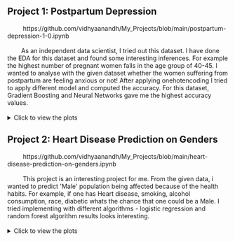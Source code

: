 <h2>Project 1: 
 Postpartum Depression</h2>
&nbsp&nbsp&nbsp&nbsp&nbsp&nbsp&nbsp&nbsp https://github.com/vidhyaanandh/My_Projects/blob/main/postpartum-depression-1-0.ipynb <br/><br/>
&nbsp&nbsp&nbsp&nbsp&nbsp&nbsp&nbsp&nbspAs an independent data scientist, I tried out this dataset. I have done the EDA for this dataset and found some interesting inferences. For example the highest number of pregnant women falls in the age group of 40-45. I wanted to analyse with the given dataset whether the women suffering from postpartum are feeling anxious or not! After applying onehotencoding I tried to apply different model and computed the accuracy. For this dataset, Gradient Boosting and Neural Networks gave me the highest accuracy values. <br/><br/>
      
<details>
  <summary>Click to view the plots</summary>
  <img src="https://user-images.githubusercontent.com/125475162/234282952-6f4dc36f-858c-4b59-9253-014876035f9c.png" width="200" height="200">
  <img src="https://user-images.githubusercontent.com/125475162/234283081-82e2c206-d328-4138-b3d8-c7eb9924a273.png" width="200" height="200">
  <img src="https://user-images.githubusercontent.com/125475162/234283110-79b06ba7-945b-4da3-82e0-f1b151c26612.png" width="200" height="200">
  <img src="https://user-images.githubusercontent.com/125475162/234283128-2c925cdd-c4d9-4236-8d84-6ecf1b33b8e3.png" width="200" height="200">
  <img src="https://user-images.githubusercontent.com/125475162/234283315-3070b1ad-566e-4b90-82d0-608832ad258b.png" width="200" height="200">
  <img src="https://user-images.githubusercontent.com/125475162/234283327-000ec6a4-2414-49b4-8177-763db7c24667.png" width="200" height="200">
  <img src="https://user-images.githubusercontent.com/125475162/234283340-3d2c2c8c-91a8-48ae-8601-81086a5940cc.png" width="200" height="200">
  <img src="https://user-images.githubusercontent.com/125475162/234283390-88863698-7bc0-4671-8550-2d1d81414b42.png" width="200" height="200">
  <img src="https://user-images.githubusercontent.com/125475162/234283397-bdd9a52e-e236-4cad-9ca2-edd84b3e00f4.png" width="200" height="200">
  <img src="https://user-images.githubusercontent.com/125475162/234288391-2c532151-9c7d-457c-8f1c-c947e195bac4.png" width="200" height="200">
</details>

<h2>Project 2: 
 Heart Disease Prediction on Genders</h2>
 &nbsp&nbsp&nbsp&nbsp&nbsp&nbsp&nbsp&nbsp https://github.com/vidhyaanandh/My_Projects/blob/main/heart-disease-prediction-on-genders.ipynb<br/><br/>
 &nbsp&nbsp&nbsp&nbsp&nbsp&nbsp&nbsp&nbsp  This project is an interesting project for me. From the given data, i wanted to predict 'Male' population being affected because of the health habits. For example, if one has Heart disease, smoking, alcohol consumption, race, diabetic whats the chance that one could be a Male. I tried implementing with different algorithms - logistic regression and random forest algorithm results looks interesting. <br/><br/>
<details>
  <summary>Click to view the plots</summary>
  <img src="https://user-images.githubusercontent.com/125475162/235891765-876b0092-dd51-4c2a-b029-56ecf0f749aa.png" width="300" height="300">
  <img src="https://user-images.githubusercontent.com/125475162/235891866-882e762c-1f8c-4ee8-935e-1411402bb1ba.png" width="300" height="300">
  <img src="https://user-images.githubusercontent.com/125475162/235891926-8e58a5d9-91c6-4e3b-a2f0-ba810bc18dd1.png" width="300" height="300">
  <img src="https://user-images.githubusercontent.com/125475162/235892023-931234bf-ad6d-40a5-9a19-9afc6a2715ae.png" width="300" height="300">
</details>

